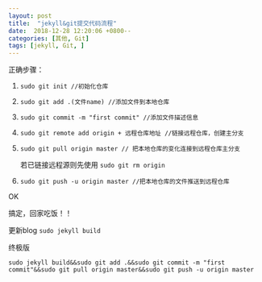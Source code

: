```yaml
---
layout: post
title:  "jekyll&git提交代码流程"
date:  2018-12-28 12:20:06 +0800--
categories: [其他, Git]
tags: [jekyll, Git, ]  
---
```

正确步骤：

1. ```sudo git init //初始化仓库```



2. `sudo git add .(文件name) //添加文件到本地仓库`



3. `sudo git commit -m "first commit" //添加文件描述信息`



4. `sudo git remote add origin + 远程仓库地址 //链接远程仓库，创建主分支`



5. `sudo git pull origin master // 把本地仓库的变化连接到远程仓库主分支`

   若已链接远程源则先使用  `sudo git rm origin`





6. `sudo git push -u origin master //把本地仓库的文件推送到远程仓库`

 

OK

搞定，回家吃饭！！

更新blog  `sudo jekyll build`

终极版

```
sudo jekyll build&&sudo git add .&&sudo git commit -m "first commit"&&sudo git pull origin master&&sudo git push -u origin master
```



